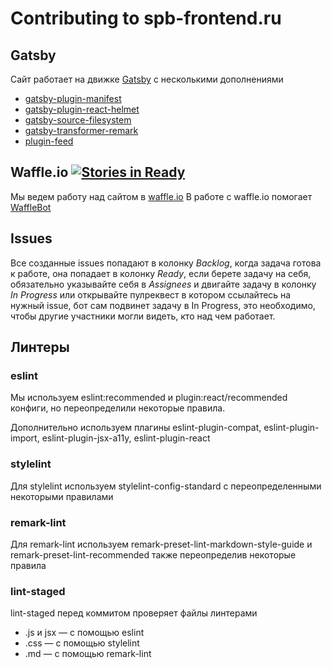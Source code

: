 # Contributing to spb-frontend.ru

## Gatsby
Сайт работает на движке [Gatsby](https://www.gatsbyjs.org/)
с несколькими дополнениями
- [gatsby-plugin-manifest](https://www.npmjs.com/package/gatsby-plugin-manifest)
- [gatsby-plugin-react-helmet](https://www.npmjs.com/package/gatsby-plugin-react-helmet)
- [gatsby-source-filesystem](https://www.npmjs.com/package/gatsby-source-filesystem)
- [gatsby-transformer-remark](https://www.npmjs.com/package/gatsby-transformer-remark)
- [plugin-feed](https://github.com/spb-frontend/spb-frontend.ru/tree/master/plugins/plugin-feed)

## Waffle.io [![Stories in Ready](https://badge.waffle.io/spb-frontend/spb-frontend.ru.svg?label=ready&title=Ready)](http://waffle.io/spb-frontend/spb-frontend.ru)

Мы ведем работу над сайтом в [waffle.io](http://waffle.io/spb-frontend/spb-frontend.ru)
В работе с waffle.io помогает [WaffleBot](https://help.waffle.io/wafflebot-basics/getting-started-with-the-wafflebot/how-to-use-the-wafflebot)

## Issues
Все созданные issues попадают в колонку *Backlog*,
когда задача готова к работе, она попадает в колонку *Ready*,
если берете задачу на себя, обязательно указывайте себя в *Assignees*
и двигайте задачу в колонку *In Progress*
или открывайте пулреквест в котором ссылайтесь на нужный issue, бот сам подвинет
задачу в In Progress, это необходимо, чтобы другие участники могли видеть,
кто над чем работает.

## Линтеры
### eslint
Мы используем eslint:recommended и plugin:react/recommended конфиги, но
переопределили некоторые правила.

Дополнительно используем плагины eslint-plugin-compat, eslint-plugin-import,
eslint-plugin-jsx-a11y, eslint-plugin-react

### stylelint
Для stylelint используем stylelint-config-standard c переопределенными
некоторыми правилами

### remark-lint
Для remark-lint используем remark-preset-lint-markdown-style-guide и
remark-preset-lint-recommended также переопределив некоторые правила

### lint-staged
lint-staged перед коммитом проверяет файлы линтерами
- .js и jsx — с помощью eslint
- .css — с помощью stylelint
- .md — с помощью remark-lint
